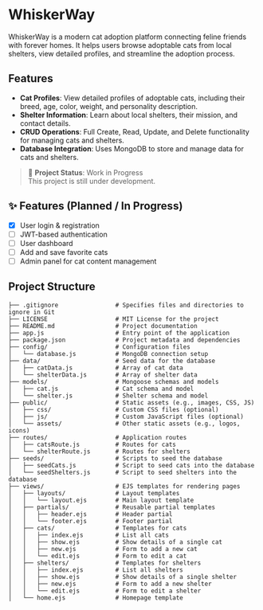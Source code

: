 # WhiskerWay

WhiskerWay is a modern cat adoption platform connecting feline friends with forever homes. It helps users browse adoptable cats from local shelters, view detailed profiles, and streamline the adoption process.

## Features

- **Cat Profiles**: View detailed profiles of adoptable cats, including their breed, age, color, weight, and personality description.
- **Shelter Information**: Learn about local shelters, their mission, and contact details.
- **CRUD Operations**: Full Create, Read, Update, and Delete functionality for managing cats and shelters.
- **Database Integration**: Uses MongoDB to store and manage data for cats and shelters.


> 🚧 **Project Status**: Work in Progress  
> This project is still under development.

## ✨ Features (Planned / In Progress)
- [x] User login & registration
- [ ] JWT-based authentication
- [ ] User dashboard
- [ ] Add and save favorite cats
- [ ] Admin panel for cat content management

## Project Structure

```WhiskerWay/
├── .gitignore                # Specifies files and directories to ignore in Git
├── LICENSE                   # MIT License for the project
├── README.md                 # Project documentation
├── app.js                    # Entry point of the application
├── package.json              # Project metadata and dependencies
├── config/                   # Configuration files
│   └── database.js           # MongoDB connection setup
├── data/                     # Seed data for the database
│   ├── catData.js            # Array of cat data
│   └── shelterData.js        # Array of shelter data
├── models/                   # Mongoose schemas and models
│   ├── cat.js                # Cat schema and model
│   └── shelter.js            # Shelter schema and model
├── public/                   # Static assets (e.g., images, CSS, JS)
│   ├── css/                  # Custom CSS files (optional)
│   ├── js/                   # Custom JavaScript files (optional)
│   └── assets/               # Other static assets (e.g., logos, icons)
├── routes/                   # Application routes
│   ├── catsRoute.js          # Routes for cats
│   └── shelterRoute.js       # Routes for shelters
├── seeds/                    # Scripts to seed the database
│   ├── seedCats.js           # Script to seed cats into the database
│   └── seedShelters.js       # Script to seed shelters into the database
├── views/                    # EJS templates for rendering pages
│   ├── layouts/              # Layout templates
│   │   └── layout.ejs        # Main layout template
│   ├── partials/             # Reusable partial templates
│   │   ├── header.ejs        # Header partial
│   │   └── footer.ejs        # Footer partial
│   ├── cats/                 # Templates for cats
│   │   ├── index.ejs         # List all cats
│   │   ├── show.ejs          # Show details of a single cat
│   │   ├── new.ejs           # Form to add a new cat
│   │   └── edit.ejs          # Form to edit a cat
│   ├── shelters/             # Templates for shelters
│   │   ├── index.ejs         # List all shelters
│   │   ├── show.ejs          # Show details of a single shelter
│   │   ├── new.ejs           # Form to add a new shelter
│   │   └── edit.ejs          # Form to edit a shelter
│   └── home.ejs              # Homepage template



